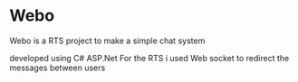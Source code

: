 # Webo
Webo is a RTS project to make a simple chat system 

developed using C# ASP.Net
For the RTS i used Web socket to redirect the messages between users
